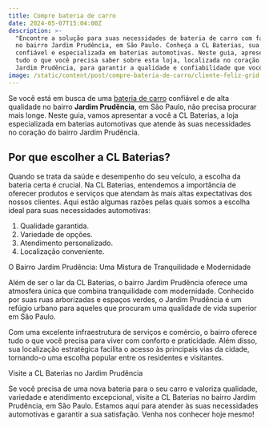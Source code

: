 ```yaml
---
title: Compre bateria de carro
date: 2024-05-07T15:04:00Z
description: >-
  "Encontre a solução para suas necessidades de bateria de carro com facilidade
  no bairro Jardim Prudência, em São Paulo. Conheça a CL Baterias, sua parceira
  confiável e especializada em baterias automotivas. Neste guia, apresentaremos
  tudo o que você precisa saber sobre esta loja, localizada no coração do bairro
  Jardim Prudência, para garantir a qualidade e confiabilidade que você procura.
image: /static/content/post/compre-bateria-de-carro/cliente-feliz-grid.webp
---
```

Se você está em busca de uma [bateria de carro]() confiável e de alta qualidade no bairro **Jardim Prudência**, em São Paulo, não precisa procurar mais longe. Neste guia, vamos apresentar a você a CL Baterias, a loja especializada em baterias automotivas que atende às suas necessidades no coração do bairro Jardim Prudência.

## Por que escolher a CL Baterias?

Quando se trata da saúde e desempenho do seu veículo, a escolha da bateria certa é crucial. Na CL Baterias, entendemos a importância de oferecer produtos e serviços que atendam às mais altas expectativas dos nossos clientes. Aqui estão algumas razões pelas quais somos a escolha ideal para suas necessidades automotivas:

1. Qualidade garantida.
2. Variedade de opções.
3. Atendimento personalizado.
4. Localização conveniente.

O Bairro Jardim Prudência: Uma Mistura de Tranquilidade e Modernidade

Além de ser o lar da CL Baterias, o bairro Jardim Prudência oferece uma atmosfera única que combina tranquilidade com modernidade. Conhecido por suas ruas arborizadas e espaços verdes, o Jardim Prudência é um refúgio urbano para aqueles que procuram uma qualidade de vida superior em São Paulo.

Com uma excelente infraestrutura de serviços e comércio, o bairro oferece tudo o que você precisa para viver com conforto e praticidade. Além disso, sua localização estratégica facilita o acesso às principais vias da cidade, tornando-o uma escolha popular entre os residentes e visitantes.

Visite a CL Baterias no Jardim Prudência

Se você precisa de uma nova bateria para o seu carro e valoriza qualidade, variedade e atendimento excepcional, visite a CL Baterias no bairro Jardim Prudência, em São Paulo. Estamos aqui para atender às suas necessidades automotivas e garantir a sua satisfação. Venha nos conhecer hoje mesmo!

&nbsp;